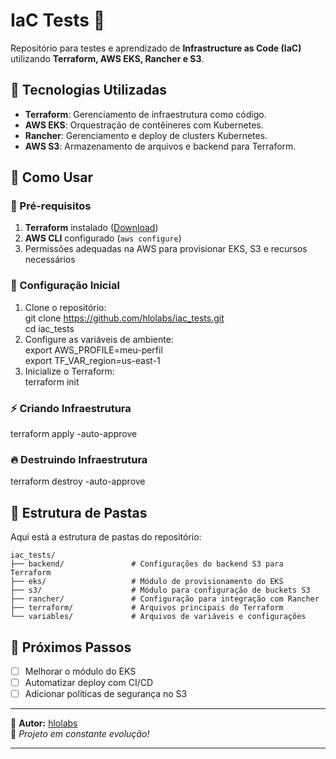 # IaC Tests 🚀  
Repositório para testes e aprendizado de **Infrastructure as Code (IaC)** utilizando **Terraform, AWS EKS, Rancher e S3**.  

## 📌 Tecnologias Utilizadas  
- **Terraform**: Gerenciamento de infraestrutura como código.  
- **AWS EKS**: Orquestração de contêineres com Kubernetes.  
- **Rancher**: Gerenciamento e deploy de clusters Kubernetes.  
- **AWS S3**: Armazenamento de arquivos e backend para Terraform.  

## 🚀 Como Usar  

### 🔧 Pré-requisitos  
1. **Terraform** instalado ([Download](https://developer.hashicorp.com/terraform/downloads))  
2. **AWS CLI** configurado (`aws configure`)  
3. Permissões adequadas na AWS para provisionar EKS, S3 e recursos necessários  

### 🌱 Configuração Inicial  
1. Clone o repositório:  
   git clone https://github.com/hlolabs/iac_tests.git  
   cd iac_tests  
2. Configure as variáveis de ambiente:  
   export AWS_PROFILE=meu-perfil  
   export TF_VAR_region=us-east-1  
3. Inicialize o Terraform:  
   terraform init  

### ⚡ Criando Infraestrutura  
   terraform apply -auto-approve  

### 🔥 Destruindo Infraestrutura  
   terraform destroy -auto-approve  

## 📂 Estrutura de Pastas  
Aqui está a estrutura de pastas do repositório:

```
iac_tests/
├── backend/               # Configurações do backend S3 para Terraform
├── eks/                   # Módulo de provisionamento do EKS
├── s3/                    # Módulo para configuração de buckets S3
├── rancher/               # Configuração para integração com Rancher
├── terraform/             # Arquivos principais do Terraform
└── variables/             # Arquivos de variáveis e configurações
```

## 📖 Próximos Passos  
- [ ] Melhorar o módulo do EKS  
- [ ] Automatizar deploy com CI/CD  
- [ ] Adicionar políticas de segurança no S3  

---  

📌 **Autor:** [hlolabs](https://github.com/hlolabs)  
🚀 *Projeto em constante evolução!*

---